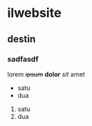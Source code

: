 # ilwebsite

## destin

### sadfasdf

lorem ~~ipsum~~ **dolor** _sit_ amet

* satu
* dua

1. satu
2. dua

